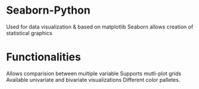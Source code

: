 # Seaborn-Python
Used for data visualization & based on matplotlib
Seaborn allows creation of statistical graphics
# Functionalities
Allows comparision between multiple variable
Supports mutli-plot grids
Available univariate and bivariate visualizations
Different color palletes.